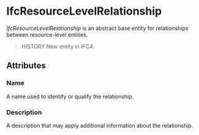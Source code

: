 # IfcResourceLevelRelationship

_IfcResourceLevelRelationship_ is an abstract base entity for relationships between resource-level entities.<!-- end of definition -->

> HISTORY New entity in IFC4.

## Attributes

### Name
A name used to identify or qualify the relationship.

### Description
A description that may apply additional information about the relationship.
